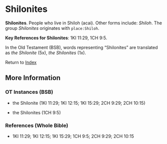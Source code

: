 # Shilonites
**Shilonites**. 
People who live in Shiloh (acai). 
Other forms include: 
*Shiloh*. 
The group _Shilonites_ originates with `place:Shiloh`. 


**Key References for Shilonites**: 
1KI 11:29, 1CH 9:5. 


In the Old Testament (BSB), words representing “Shilonites” are translated as 
*the Shilonite* (5x), *the Shilonites* (1x). 




Return to [Index](00-Index.md)

## More Information

### OT Instances (BSB)

* the Shilonite (1KI 11:29; 1KI 12:15; 1KI 15:29; 2CH 9:29; 2CH 10:15)

* the Shilonites (1CH 9:5)



### References (Whole Bible)

* 1KI 11:29; 1KI 12:15; 1KI 15:29; 1CH 9:5; 2CH 9:29; 2CH 10:15



